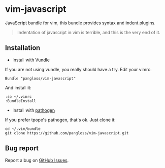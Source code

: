 # vim-javascript

JavaScript bundle for vim, this bundle provides syntax and indent plugins.

> Indentation of javascript in vim is terrible, and this is the very end of it.


## Installation

- Install with [Vundle](https://github.com/gmarik/vundle)

If you are not using vundle, you really should have a try.
Edit your vimrc:

    Bundle "pangloss/vim-javascript"

And install it:

    :so ~/.vimrc
    :BundleInstall


- Install with [pathogen](https://github.com/tpope/vim-pathogen)

If you prefer tpope's pathogen, that's ok. Just clone it:

    cd ~/.vim/bundle
    git clone https://github.com/pangloss/vim-javascript.git

## Bug report

Report a bug on [GitHub Issues](https://github.com/pangloss/vim-javascript/issues).
